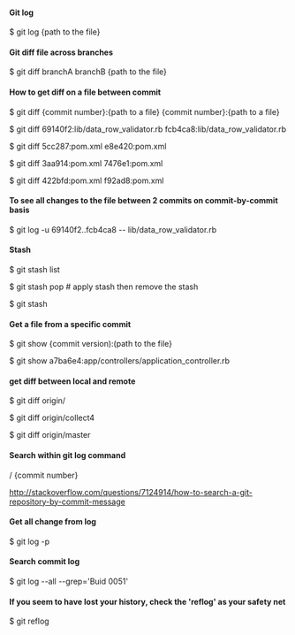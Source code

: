 #### Git log
$ git log {path to the file}

#### Git diff file across branches
$ git diff branchA branchB {path to the file}

#### How to get diff on a file between commit
$ git diff {commit number}:{path to a file} {commit number}:{path to a file}

$ git diff 69140f2:lib/data_row_validator.rb fcb4ca8:lib/data_row_validator.rb

$ git diff 5cc287:pom.xml e8e420:pom.xml

$ git diff 3aa914:pom.xml 7476e1:pom.xml

$ git diff 422bfd:pom.xml f92ad8:pom.xml

#### To see all changes to the file between 2 commits on commit-by-commit basis
$ git log -u 69140f2..fcb4ca8 -- lib/data_row_validator.rb

#### Stash
$ git stash list

$ git stash pop # apply stash <revision> then remove the stash

$ git stash

#### Get a file from a specific commit
$ git show {commit version):(path to the file}

$ git show a7ba6e4:app/controllers/application_controller.rb

#### get diff between local and remote
$ git diff origin/<branch name>

$ git diff origin/collect4

$ git diff origin/master

#### Search within git log command

/ {commit number}

http://stackoverflow.com/questions/7124914/how-to-search-a-git-repository-by-commit-message

#### Get all change from log
$ git log -p

#### Search commit log
$ git log --all --grep='Buid 0051'

#### If you seem to have lost your history, check the 'reflog' as your safety net
$ git reflog
